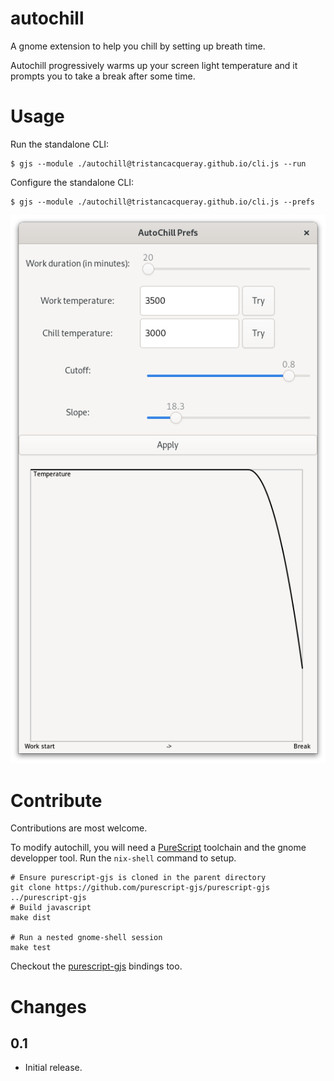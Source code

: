 autochill
=========

A gnome extension to help you chill by setting up breath time.

Autochill progressively warms up your screen light temperature and it prompts you to take a break after some time.

# Usage

Run the standalone CLI:

```ShellSession
$ gjs --module ./autochill@tristancacqueray.github.io/cli.js --run
```

Configure the standalone CLI:

```ShellSession
$ gjs --module ./autochill@tristancacqueray.github.io/cli.js --prefs
```

![autochill-settings](autochill-settings.png)

# Contribute

Contributions are most welcome.

To modify autochill, you will need a [PureScript][purescript] toolchain and the gnome developper tool.
Run the `nix-shell` command to setup.

```ShellSession
# Ensure purescript-gjs is cloned in the parent directory
git clone https://github.com/purescript-gjs/purescript-gjs ../purescript-gjs
# Build javascript
make dist

# Run a nested gnome-shell session
make test
```

Checkout the [purescript-gjs][purescript-gjs] bindings too.

# Changes

## 0.1

- Initial release.

[purescript]: https://www.purescript.org/
[purescript-gjs]: https://github.com/purescript-gjs/purescript-gjs
